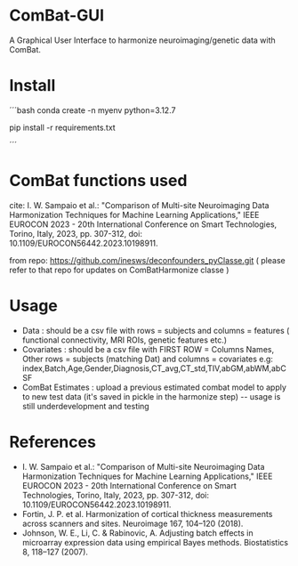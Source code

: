 # ComBat-GUI

A Graphical User Interface to harmonize neuroimaging/genetic data with ComBat.

# Install

´´´bash
conda create -n myenv python=3.12.7

pip install -r requirements.txt

´´´
# ComBat functions used

cite: I. W. Sampaio et al.: "Comparison of Multi-site Neuroimaging Data Harmonization Techniques for Machine Learning Applications," IEEE EUROCON 2023 - 20th International Conference on Smart Technologies, Torino, Italy, 2023, pp. 307-312, doi: 10.1109/EUROCON56442.2023.10198911.

from repo: https://github.com/inesws/deconfounders_pyClasse.git
( please refer to that repo for updates on ComBatHarmonize classe )

# Usage

- Data : should be a csv file with rows = subjects and columns = features ( functional connectivity, MRI ROIs, genetic features etc.)
- Covariates : should be a csv file with FIRST ROW = Columns Names, Other rows = subjects (matching Dat) and columns =  covariates
  e.g: index,Batch,Age,Gender,Diagnosis,CT_avg,CT_std,TIV,abGM,abWM,abCSF
- ComBat Estimates : upload a previous estimated combat model to apply to new test data (it's saved in pickle in the harmonize step) -- usage is still underdevelopment and testing

# References
- I. W. Sampaio et al.: "Comparison of Multi-site Neuroimaging Data Harmonization Techniques for Machine Learning Applications," IEEE EUROCON 2023 - 20th International Conference on Smart Technologies, Torino, Italy, 2023, pp. 307-312, doi: 10.1109/EUROCON56442.2023.10198911.
- Fortin, J. P. et al. Harmonization of cortical thickness measurements across scanners and sites. Neuroimage 167, 104–120 (2018).
-  Johnson, W. E., Li, C. & Rabinovic, A. Adjusting batch effects in microarray expression data using empirical Bayes methods. Biostatistics 8, 118–127 (2007).
